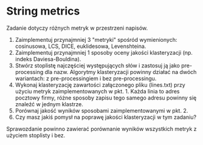 # String metrics
Zadanie dotyczy różnych metryk w przestrzeni napisów.
1. Zaimplementuj przynajmniej 3 "metryki" spośród wymienionych: cosinusowa, LCS, DICE, euklidesowa, Levenshteina.
2. Zaimplementuj przynajmniej 1 sposoby oceny jakości klasteryzacji (np. indeks Daviesa-Bouldina).
3. Stwórz stoplistę najczęściej występujących słów i zastosuj ją jako pre-processing dla nazw. Algorytmy klasteryzacji powinny działać na dwóch wariantach: z pre-processingiem i bez pre-processingu.
4. Wykonaj klasteryzację zawartości załączonego pliku (lines.txt) przy użyciu  metryk zaimplementowanych w pkt. 1. Każda linia to adres pocztowy firmy, różne sposoby zapisu tego samego adresu powinny się znaleźć w jednym klastrze.
5. Porównaj jakość wyników sposobami zaimplementowanymi w pkt. 2.
6. Czy masz jakiś pomysł na poprawę jakości klasteryzacji w tym zadaniu?

Sprawozdanie powinno zawierać porównanie wyników wszystkich metryk z użyciem stoplisty i bez.